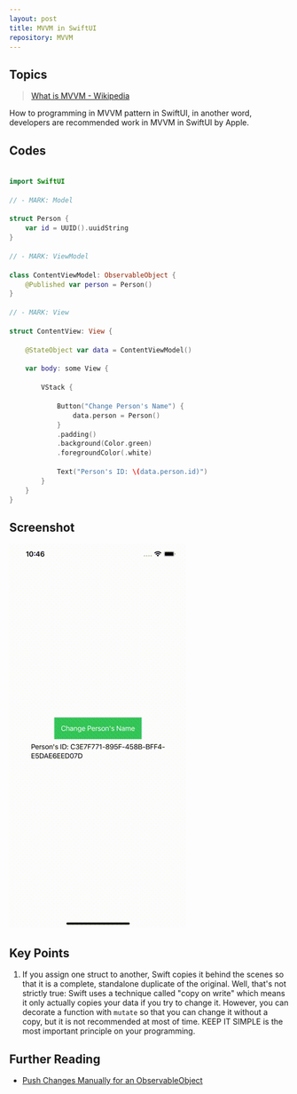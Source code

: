 ```yaml
---
layout: post
title: MVVM in SwiftUI
repository: MVVM
---
```


## Topics

> [What is MVVM - Wikipedia](https://en.wikipedia.org/wiki/Model%E2%80%93view%E2%80%93viewmodel)

How to programming in MVVM pattern in SwiftUI, in another word, developers are recommended work in MVVM in SwiftUI by Apple.

## Codes

```swift

import SwiftUI

// - MARK: Model

struct Person {
    var id = UUID().uuidString
}

// - MARK: ViewModel

class ContentViewModel: ObservableObject {
    @Published var person = Person()
}

// - MARK: View

struct ContentView: View {
    
    @StateObject var data = ContentViewModel()
    
    var body: some View {
        
        VStack {
            
            Button("Change Person's Name") {
                data.person = Person()
            }
            .padding()
            .background(Color.green)
            .foregroundColor(.white)
            
            Text("Person's ID: \(data.person.id)")
        }
    }
}

```

## Screenshot

![MVVM](/assets/2021-04-27-mvvm.gif)

## Key Points

1. If you assign one struct to another, Swift copies it behind the scenes so that it is a complete, standalone duplicate of the original. Well, that's not strictly true: Swift uses a technique called "copy on write" which means it only actually copies your data if you try to change it. However, you can decorate a function with `mutate` so that you can change it without a copy, but it is not recommended at most of time. KEEP IT SIMPLE is the most important principle on your programming.

## Further Reading

* [Push Changes Manually for an ObservableObject](https://swiftcodeshow.com/2021/04/26/push-changes-manually-observableobject.html)
